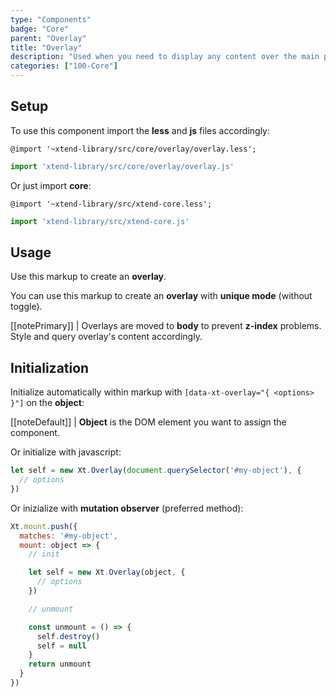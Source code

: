 ```yaml
---
type: "Components"
badge: "Core"
parent: "Overlay"
title: "Overlay"
description: "Used when you need to display any content over the main page, not only modals."
categories: ["100-Core"]
---
```


## Setup

To use this component import the **less** and **js** files accordingly:

```less
@import '~xtend-library/src/core/overlay/overlay.less';
```

```jsx
import 'xtend-library/src/core/overlay/overlay.js'
```

Or just import **core**:

```less
@import '~xtend-library/src/xtend-core.less';
```

```jsx
import 'xtend-library/src/xtend-core.js'
```

## Usage

Use this markup to create an **overlay**.

<script type="text/plain" class="language-markup">
  <button type="button" data-xt-overlay="{ targets: '#overlay_custom' }">
    <!-- content -->
  </button>
  <div class="overlay" id="overlay-custom">
    <div class="overlay-container">
      <div class="overlay-inner">
        <!-- content -->
      </div>
    </div>
  </div>
</script>

You can use this markup to create an **overlay** with **unique mode** (without toggle).

<script type="text/plain" class="language-markup">
<div class="overlay active" id="overlay_custom" data-xt-overlay="{ on: false }">
  <div class="overlay-container">
    <div class="overlay-inner">
      <!-- content -->
    </div>
  </div>
</div>
</script>

[[notePrimary]]
| Overlays are moved to **body** to prevent **z-index** problems. Style and query overlay's content accordingly.

## Initialization

Initialize automatically within markup with `[data-xt-overlay="{ <options> }"]` on the **object**:

[[noteDefault]]
| **Object** is the DOM element you want to assign the component.

Or initialize with javascript:

```js
let self = new Xt.Overlay(document.querySelector('#my-object'), {
  // options
})
```

Or inizialize with **mutation observer** (preferred method):

```js
Xt.mount.push({
  matches: '#my-object',
  mount: object => {
    // init

    let self = new Xt.Overlay(object, {
      // options
    })

    // unmount

    const unmount = () => {
      self.destroy()
      self = null
    }
    return unmount
  }
})
```
